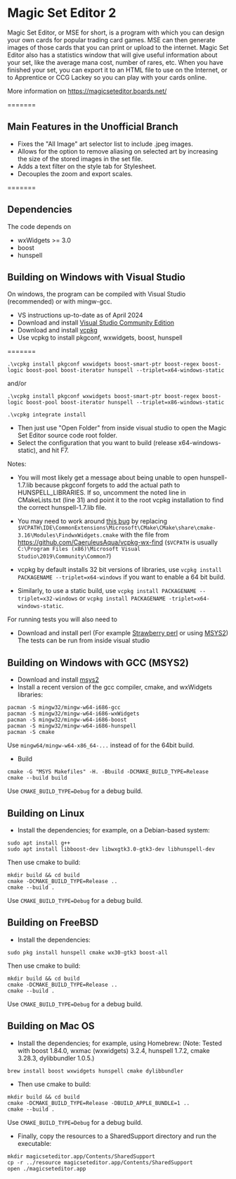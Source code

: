 # Magic Set Editor 2

Magic Set Editor, or MSE for short, is a program with which you can design your own cards for popular trading card games. MSE can then generate images of those cards that you can print or upload to the internet. Magic Set Editor also has a statistics window that will give useful information about your set, like the average mana cost, number of rares, etc. When you have finished your set, you can export it to an HTML file to use on the Internet, or to Apprentice or CCG Lackey so you can play with your cards online.

More information on https://magicseteditor.boards.net/

=======
## Main Features in the Unofficial Branch
 * Fixes the "All Image" art selector list to include .jpeg images.
 * Allows for the option to remove aliasing on selected art by increasing the size of the stored images in the set file.
 * Adds a text filter on the style tab for Stylesheet.
 * Decouples the zoom and export scales.

=======

## Dependencies

The code depends on
 * wxWidgets >= 3.0
 * boost
 * hunspell

## Building on Windows with Visual Studio

On windows, the program can be compiled with Visual Studio (recommended) or with mingw-gcc.
 * VS instructions up-to-date as of April 2024
 * Download and install [Visual Studio Community Edition](https://visualstudio.microsoft.com/vs/community/)
 * Download and install [vcpkg](https://github.com/microsoft/vcpkg)
 * Use vcpkg to install pkgconf, wxwidgets, boost, hunspell

=======
````
.\vcpkg install pkgconf wxwidgets boost-smart-ptr boost-regex boost-logic boost-pool boost-iterator hunspell --triplet=x64-windows-static
````
and/or
````
.\vcpkg install pkgconf wxwidgets boost-smart-ptr boost-regex boost-logic boost-pool boost-iterator hunspell --triplet=x86-windows-static
````
````
.\vcpkg integrate install
````

 * Then just use "Open Folder" from inside visual studio to open the Magic Set Editor source code root folder.
 * Select the configuration that you want to build (release x64-windows-static), and hit F7.

Notes:
 * You will most likely get a message about being unable to open hunspell-1.7.lib because pkgconf forgets to add the actual path to HUNSPELL_LIBRARIES. If so, uncomment the noted line in CMakeLists.txt (line 31) and point it to the root vcpkg installation to find the correct hunspell-1.7.lib file.

 * You may need to work around [this bug](https://github.com/microsoft/vcpkg/issues/4756) by replacing `$VCPATH\IDE\CommonExtensions\Microsoft\CMake\CMake\share\cmake-3.16\Modules\FindwxWidgets.cmake` with the file from  https://github.com/CaeruleusAqua/vcpkg-wx-find (`$VCPATH` is usually `C:\Program Files (x86)\Microsoft Visual Studio\2019\Community\Common7`)
 * vcpkg by default installs 32 bit versions of libraries, use `vcpkg install PACKAGENAME --triplet=x64-windows` if you want to enable a 64 bit build.
 * Similarly, to use a static build, use `vcpkg install PACKAGENAME --triplet=x32-windows` or `vcpkg install PACKAGENAME -triplet=x64-windows-static`.
 
For running tests you will also need to
 * Download and install perl (For example [Strawberry perl](http://strawberryperl.com/) or using [MSYS2](https://www.msys2.org/))
The tests can be run from inside visual studio

## Building on Windows with GCC (MSYS2)

 * Download and install [msys2](https://www.msys2.org/)
 * Install a recent version of the gcc compiler, cmake, and wxWidgets libraries:

```
pacman -S mingw32/mingw-w64-i686-gcc
pacman -S mingw32/mingw-w64-i686-wxWidgets
pacman -S mingw32/mingw-w64-i686-boost
pacman -S mingw32/mingw-w64-i686-hunspell
pacman -S cmake
```

   Use `mingw64/mingw-w64-x86_64-...` instead of for the 64bit build.
 * Build

```
cmake -G "MSYS Makefiles" -H. -Bbuild -DCMAKE_BUILD_TYPE=Release
cmake --build build
```

 Use `CMAKE_BUILD_TYPE=Debug` for a debug build.

## Building on Linux

 * Install the dependencies; for example, on a Debian-based system:

```
sudo apt install g++
sudo apt install libboost-dev libwxgtk3.0-gtk3-dev libhunspell-dev
```

Then use cmake to build:

```
mkdir build && cd build
cmake -DCMAKE_BUILD_TYPE=Release ..
cmake --build .
```

 Use `CMAKE_BUILD_TYPE=Debug` for a debug build.

## Building on FreeBSD

 * Install the dependencies:

```
sudo pkg install hunspell cmake wx30-gtk3 boost-all
```

Then use cmake to build:

```
mkdir build && cd build
cmake -DCMAKE_BUILD_TYPE=Release ..
cmake --build .
```

 Use `CMAKE_BUILD_TYPE=Debug` for a debug build.

## Building on Mac OS

 * Install the dependencies; for example, using Homebrew: (Note: Tested with boost 1.84.0, wxmac (wxwidgets) 3.2.4, hunspell 1.7.2, cmake 3.28.3, dylibbundler 1.0.5.)

```
brew install boost wxwidgets hunspell cmake dylibbundler
```

 * Then use cmake to build:

```
mkdir build && cd build
cmake -DCMAKE_BUILD_TYPE=Release -DBUILD_APPLE_BUNDLE=1 ..
cmake --build .
```

 Use `CMAKE_BUILD_TYPE=Debug` for a debug build.
 * Finally, copy the resources to a SharedSupport directory and run the executable:

```
mkdir magicseteditor.app/Contents/SharedSupport
cp -r ../resource magicseteditor.app/Contents/SharedSupport
open ./magicseteditor.app
```
